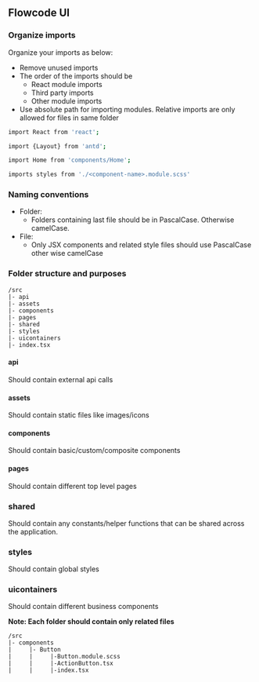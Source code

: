 ## Flowcode UI

### Organize imports
Organize your imports as below:
- Remove unused imports
- The order of the imports should be
  - React module imports
  - Third party imports
  - Other module imports
- Use absolute path for importing modules. Relative imports are only allowed for files in same folder
```bash
import React from 'react';

import {Layout} from 'antd';

import Home from 'components/Home';

imports styles from './<component-name>.module.scss'
```

### Naming conventions
- Folder:
  - Folders containing last file should be in PascalCase. Otherwise camelCase.
- File:
  - Only JSX components and related style files should use PascalCase other wise camelCase

### Folder structure and purposes
```
/src
|- api
|- assets
|- components
|- pages
|- shared
|- styles
|- uicontainers
|- index.tsx
```
#### api
Should contain external api calls

#### assets
Should contain static files like images/icons

#### components
Should contain basic/custom/composite components

#### pages
Should contain different top level pages

### shared
Should contain any constants/helper functions that can be shared across the application.

### styles
Should contain global styles

### uicontainers
Should contain different business components

**Note: Each folder should contain only related files**
```
/src
|- components
|     |- Button
|     |     |-Button.module.scss
|     |     |-ActionButton.tsx
|     |     |-index.tsx
```